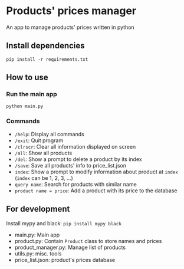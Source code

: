 # Products' prices manager

An app to manage products' prices written in python

## Install dependencies

`pip install -r requirements.txt`

## How to use

### Run the main app

`python main.py`

### Commands

- `/help`: Display all commands
- `/exit`: Quit program
- `/clrscr`: Clear all information displayed on screen
- `/all`: Show all products
- `/del`: Show a prompt to delete a product by its index
- `/save`: Save all products' info to price_list.json
- `index`: Show a prompt to modify  information about product at `index` (`index` can be 1, 2, 3, ...)
- `query name`: Search for products with similar name
- `product name = price`: Add a product with its price to the database

## For development

Install mypy and black: `pip install mypy black`

- main.py: Main app
- product.py: Contain `Product` class to store names and prices
- product_manager.py: Manage list of products
- utils.py: misc. tools
- price_list.json: product's prices database
